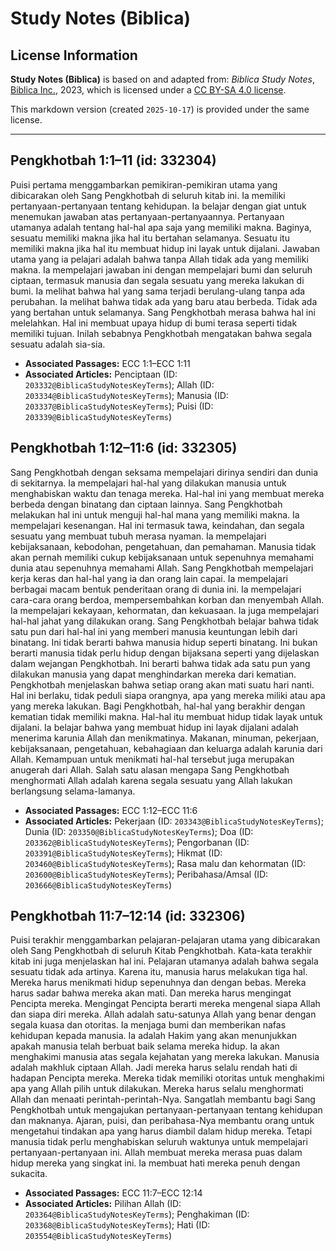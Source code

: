 # Study Notes (Biblica)

## License Information

**Study Notes (Biblica)** is based on and adapted from: _Biblica Study Notes_, [Biblica Inc.](https://www.biblica.com/), 2023, which is licensed under a [CC BY-SA 4.0 license](https://creativecommons.org/licenses/by-sa/4.0/legalcode.en).

This markdown version (created `2025-10-17`) is provided under the same license.



--------------------------------

## Pengkhotbah 1:1–11 (id: 332304)

Puisi pertama menggambarkan pemikiran\-pemikiran utama yang dibicarakan oleh Sang Pengkhotbah di seluruh kitab ini. Ia memiliki pertanyaan\-pertanyaan tentang kehidupan. Ia belajar dengan giat untuk menemukan jawaban atas pertanyaan\-pertanyaannya. Pertanyaan utamanya adalah tentang hal\-hal apa saja yang memiliki makna. Baginya, sesuatu memiliki makna jika hal itu bertahan selamanya. Sesuatu itu memiliki makna jika hal itu membuat hidup ini layak untuk dijalani. Jawaban utama yang ia pelajari adalah bahwa tanpa Allah tidak ada yang memiliki makna. Ia mempelajari jawaban ini dengan mempelajari bumi dan seluruh ciptaan, termasuk manusia dan segala sesuatu yang mereka lakukan di bumi. Ia melihat bahwa hal yang sama terjadi berulang\-ulang tanpa ada perubahan. Ia melihat bahwa tidak ada yang baru atau berbeda. Tidak ada yang bertahan untuk selamanya. Sang Pengkhotbah merasa bahwa hal ini melelahkan. Hal ini membuat upaya hidup di bumi terasa seperti tidak memiliki tujuan. Inilah sebabnya Pengkhotbah mengatakan bahwa segala sesuatu adalah sia\-sia.

* **Associated Passages:** ECC 1:1–ECC 1:11
* **Associated Articles:** Penciptaan (ID: `203332@BiblicaStudyNotesKeyTerms`); Allah (ID: `203334@BiblicaStudyNotesKeyTerms`); Manusia (ID: `203337@BiblicaStudyNotesKeyTerms`); Puisi (ID: `203339@BiblicaStudyNotesKeyTerms`)

## Pengkhotbah 1:12–11:6 (id: 332305)

Sang Pengkhotbah dengan seksama mempelajari dirinya sendiri dan dunia di sekitarnya. Ia mempelajari hal\-hal yang dilakukan manusia untuk menghabiskan waktu dan tenaga mereka. Hal\-hal ini yang membuat mereka berbeda dengan binatang dan ciptaan lainnya. Sang Pengkhotbah melakukan hal ini untuk menguji hal\-hal mana yang memiliki makna. Ia mempelajari kesenangan. Hal ini termasuk tawa, keindahan, dan segala sesuatu yang membuat tubuh merasa nyaman. Ia mempelajari kebijaksanaan, kebodohan, pengetahuan, dan pemahaman. Manusia tidak akan pernah memiliki cukup kebijaksanaan untuk sepenuhnya memahami dunia atau sepenuhnya memahami Allah. Sang Pengkhotbah mempelajari kerja keras dan hal\-hal yang ia dan orang lain capai. Ia mempelajari berbagai macam bentuk penderitaan orang di dunia ini. Ia mempelajari cara\-cara orang berdoa, mempersembahkan korban dan menyembah Allah. Ia mempelajari kekayaan, kehormatan, dan kekuasaan. Ia juga mempelajari hal\-hal jahat yang dilakukan orang. Sang Pengkhotbah belajar bahwa tidak satu pun dari hal\-hal ini yang memberi manusia keuntungan lebih dari binatang. Ini tidak berarti bahwa manusia hidup seperti binatang. Ini bukan berarti manusia tidak perlu hidup dengan bijaksana seperti yang dijelaskan dalam wejangan Pengkhotbah. Ini berarti bahwa tidak ada satu pun yang dilakukan manusia yang dapat menghindarkan mereka dari kematian. Pengkhotbah menjelaskan bahwa setiap orang akan mati suatu hari nanti. Hal ini berlaku, tidak peduli siapa orangnya, apa yang mereka miliki atau apa yang mereka lakukan. Bagi Pengkhotbah, hal\-hal yang berakhir dengan kematian tidak memiliki makna. Hal\-hal itu membuat hidup tidak layak untuk dijalani. Ia belajar bahwa yang membuat hidup ini layak dijalani adalah menerima karunia Allah dan menikmatinya. Makanan, minuman, pekerjaan, kebijaksanaan, pengetahuan, kebahagiaan dan keluarga adalah karunia dari Allah. Kemampuan untuk menikmati hal\-hal tersebut juga merupakan anugerah dari Allah. Salah satu alasan mengapa Sang Pengkhotbah menghormati Allah adalah karena segala sesuatu yang Allah lakukan berlangsung selama\-lamanya. 

* **Associated Passages:** ECC 1:12–ECC 11:6
* **Associated Articles:** Pekerjaan (ID: `203343@BiblicaStudyNotesKeyTerms`); Dunia (ID: `203350@BiblicaStudyNotesKeyTerms`); Doa (ID: `203362@BiblicaStudyNotesKeyTerms`); Pengorbanan (ID: `203391@BiblicaStudyNotesKeyTerms`); Hikmat (ID: `203460@BiblicaStudyNotesKeyTerms`); Rasa malu dan kehormatan (ID: `203600@BiblicaStudyNotesKeyTerms`); Peribahasa/Amsal (ID: `203666@BiblicaStudyNotesKeyTerms`)

## Pengkhotbah 11:7–12:14 (id: 332306)

Puisi terakhir menggambarkan pelajaran\-pelajaran utama yang dibicarakan oleh Sang Pengkhotbah di seluruh Kitab Pengkhotbah. Kata\-kata terakhir kitab ini juga menjelaskan hal ini. Pelajaran utamanya adalah bahwa segala sesuatu tidak ada artinya. Karena itu, manusia harus melakukan tiga hal. Mereka harus menikmati hidup sepenuhnya dan dengan bebas. Mereka harus sadar bahwa mereka akan mati. Dan mereka harus mengingat Pencipta mereka. Mengingat Pencipta berarti mereka mengenal siapa Allah dan siapa diri mereka. Allah adalah satu\-satunya Allah yang benar dengan segala kuasa dan otoritas. Ia menjaga bumi dan memberikan nafas kehidupan kepada manusia. Ia adalah Hakim yang akan menunjukkan apakah manusia telah berbuat baik selama mereka hidup. Ia akan menghakimi manusia atas segala kejahatan yang mereka lakukan. Manusia adalah makhluk ciptaan Allah. Jadi mereka harus selalu rendah hati di hadapan Pencipta mereka. Mereka tidak memiliki otoritas untuk menghakimi apa yang Allah pilih untuk dilakukan. Mereka harus selalu menghormati Allah dan menaati perintah\-perintah\-Nya. Sangatlah membantu bagi Sang Pengkhotbah untuk mengajukan pertanyaan\-pertanyaan tentang kehidupan dan maknanya. Ajaran, puisi, dan peribahasa\-Nya membantu orang untuk mengetahui tindakan apa yang harus diambil dalam hidup mereka. Tetapi manusia tidak perlu menghabiskan seluruh waktunya untuk mempelajari pertanyaan\-pertanyaan ini. Allah membuat mereka merasa puas dalam hidup mereka yang singkat ini. Ia membuat hati mereka penuh dengan sukacita.

* **Associated Passages:** ECC 11:7–ECC 12:14
* **Associated Articles:** Pilihan Allah (ID: `203364@BiblicaStudyNotesKeyTerms`); Penghakiman (ID: `203368@BiblicaStudyNotesKeyTerms`); Hati (ID: `203554@BiblicaStudyNotesKeyTerms`)

